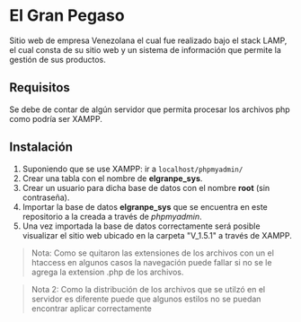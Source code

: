 # El Gran Pegaso

Sitio web de empresa Venezolana el cual fue realizado bajo el stack LAMP, el cual consta de su sitio web y un sistema de información que permite la gestión de sus productos.

## Requisitos
Se debe de contar de algún servidor que permita procesar los archivos php como podría ser XAMPP.

## Instalación
1. Suponiendo que se use XAMPP: ir a `localhost/phpmyadmin/`
2. Crear una tabla con el nombre de **elgranpe_sys**.
3. Crear un usuario para dicha base de datos con el nombre **root** (sin contraseña).
4. Importar la base de datos **elgranpe_sys** que se encuentra en este repositorio a la creada a través de *phpmyadmin*.
5. Una vez importada la base de datos correctamente será posible visualizar el sitio web ubicado en la carpeta "V_1.5.1" a través de XAMPP.
>Nota: Como se quitaron las extensiones de los archivos con un el htaccess en algunos casos la navegación puede fallar si no se le agrega la extension .php de los archivos.

>Nota 2: Como la distribución de los archivos que se utilzó en el servidor es diferente puede que algunos estilos no se puedan encontrar aplicar correctamente